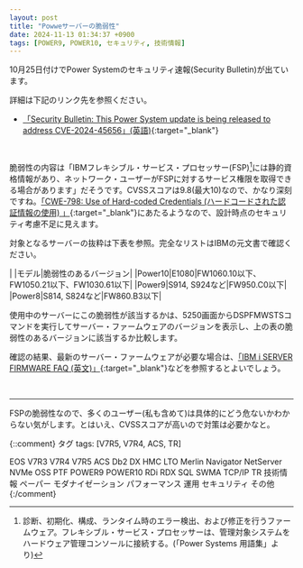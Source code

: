 ```yaml
---
layout: post
title: "Powweサーバーの脆弱性"
date: 2024-11-13 01:34:37 +0900
tags: [POWER9, POWER10, セキュリティ, 技術情報]
---
```

10月25日付けでPower Systemのセキュリティ速報(Security Bulletin)が出ています。

詳細は下記のリンク先を参照ください。
* [「Security Bulletin: This Power System update is being released to address CVE-2024-45656」(英語)](https://www.ibm.com/support/pages/node/7174183){:target="_blank"}

<br>

脆弱性の内容は「IBMフレキシブル・サービス・プロセッサー(FSP)[^1]には静的資格情報があり、ネットワーク・ユーザーがFSPに対するサービス権限を取得できる場合があります」だそうです。CVSSスコアは9.8(最大10)なので、かなり深刻ですね。[「CWE-798: Use of Hard-coded Credentials (ハードコードされた認証情報の使用) 」](https://cwe.mitre.org/data/definitions/798.html){:target="_blank"}にあたるようなので、設計時点のセキュリティ考慮不足に見えます。

対象となるサーバーの抜粋は下表を参照。完全なリストはIBMの元文書で確認ください。

| |モデル|脆弱性のあるバージョン|
|Power10|E1080|FW1060.10以下、FW1050.21以下、FW1030.61以下|
|Power9|S914, S924など|FW950.C0以下|
|Power8|S814, S824など|FW860.B3以下|

使用中のサーバーにこの脆弱性が該当するかは、5250画面からDSPFMWSTSコマンドを実行してサーバー・ファームウェアのバージョンを表示し、上の表の脆弱性のあるバージョンに該当するか比較します。

確認の結果、最新のサーバー・ファームウェアが必要な場合は、[「IBM i SERVER FIRMWARE FAQ (英文)」](https://cwe.mitre.org/data/definitions/798.html){:target="_blank"}などを参照するとよいでしょう。

<br>
<hr>

FSPの脆弱性なので、多くのユーザー(私も含めて)は具体的にどう危ないかわからない気がします。とはいえ、CVSSスコアが高いので対策は必要かなと。


[^1]: 診断、初期化、構成、ランタイム時のエラー検出、および修正を行うファームウェア。フレキシブル・サービス・プロセッサーは、管理対象システムをハードウェア管理コンソールに接続する。(「Power Systems 用語集」より)


{::comment}
タグ
tags: [V7R5, V7R4, ACS, TR]

EOS
V7R3
V7R4
V7R5
ACS
Db2
DX
HMC
LTO
Merlin
Navigator
NetServer
NVMe
OSS
PTF
POWER9
POWER10
RDi
RDX
SQL
SWMA
TCP/IP
TR
技術情報
ペーパー
モダナイゼーション
パフォーマンス
運用
セキュリティ
その他
{:/comment}
